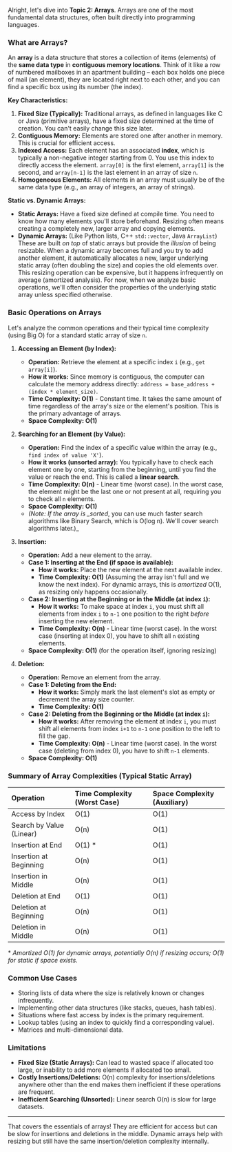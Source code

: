 Alright, let's dive into **Topic 2: Arrays**. Arrays are one of the most fundamental data structures, often built directly into programming languages.

### What are Arrays?

An **array** is a data structure that stores a collection of items (elements) of the **same data type** in **contiguous memory locations**. Think of it like a row of numbered mailboxes in an apartment building – each box holds one piece of mail (an element), they are located right next to each other, and you can find a specific box using its number (the index).

**Key Characteristics:**

1. **Fixed Size (Typically):** Traditional arrays, as defined in languages like C or Java (primitive arrays), have a fixed size determined at the time of creation. You can't easily change this size later.
2. **Contiguous Memory:** Elements are stored one after another in memory. This is crucial for efficient access.
3. **Indexed Access:** Each element has an associated **index**, which is typically a non-negative integer starting from 0. You use this index to directly access the element. `array[0]` is the first element, `array[1]` is the second, and `array[n-1]` is the last element in an array of size `n`.
4. **Homogeneous Elements:** All elements in an array must usually be of the same data type (e.g., an array of integers, an array of strings).

**Static vs. Dynamic Arrays:**

- **Static Arrays:** Have a fixed size defined at compile time. You need to know how many elements you'll store beforehand. Resizing often means creating a completely new, larger array and copying elements.
- **Dynamic Arrays:** (Like Python lists, C++ `std::vector`, Java `ArrayList`) These are built _on top_ of static arrays but provide the _illusion_ of being resizable. When a dynamic array becomes full and you try to add another element, it automatically allocates a new, larger underlying static array (often doubling the size) and copies the old elements over. This resizing operation can be expensive, but it happens infrequently on average (amortized analysis). For now, when we analyze basic operations, we'll often consider the properties of the underlying static array unless specified otherwise.

### Basic Operations on Arrays

Let's analyze the common operations and their typical time complexity (using Big O) for a standard static array of size `n`.

1. **Accessing an Element (by Index):**

   - **Operation:** Retrieve the element at a specific index `i` (e.g., `get array[i]`).
   - **How it works:** Since memory is contiguous, the computer can calculate the memory address directly: `address = base_address + (index * element_size)`.
   - **Time Complexity: O(1)** - Constant time. It takes the same amount of time regardless of the array's size or the element's position. This is the primary advantage of arrays.
   - **Space Complexity: O(1)**

2. **Searching for an Element (by Value):**

   - **Operation:** Find the index of a specific value within the array (e.g., `find index of value 'X'`).
   - **How it works (unsorted array):** You typically have to check each element one by one, starting from the beginning, until you find the value or reach the end. This is called a **linear search**.
   - **Time Complexity: O(n)** - Linear time (worst case). In the worst case, the element might be the last one or not present at all, requiring you to check all `n` elements.
   - **Space Complexity: O(1)**
   - _(Note: If the array is \_sorted_, you can use much faster search algorithms like Binary Search, which is O(log n). We'll cover search algorithms later.)\_

3. **Insertion:**

   - **Operation:** Add a new element to the array.
   - **Case 1: Inserting at the End (if space is available):**
     - **How it works:** Place the new element at the next available index.
     - **Time Complexity: O(1)** (Assuming the array isn't full and we know the next index). For dynamic arrays, this is _amortized_ O(1), as resizing only happens occasionally.
   - **Case 2: Inserting at the Beginning or in the Middle (at index `i`):**
     - **How it works:** To make space at index `i`, you must shift all elements from index `i` to `n-1` one position to the right _before_ inserting the new element.
     - **Time Complexity: O(n)** - Linear time (worst case). In the worst case (inserting at index 0), you have to shift all `n` existing elements.
   - **Space Complexity: O(1)** (for the operation itself, ignoring resizing)

4. **Deletion:**
   - **Operation:** Remove an element from the array.
   - **Case 1: Deleting from the End:**
     - **How it works:** Simply mark the last element's slot as empty or decrement the array size counter.
     - **Time Complexity: O(1)**
   - **Case 2: Deleting from the Beginning or the Middle (at index `i`):**
     - **How it works:** After removing the element at index `i`, you must shift all elements from index `i+1` to `n-1` one position to the left to fill the gap.
     - **Time Complexity: O(n)** - Linear time (worst case). In the worst case (deleting from index 0), you have to shift `n-1` elements.
   - **Space Complexity: O(1)**

### Summary of Array Complexities (Typical Static Array)

| Operation                | Time Complexity (Worst Case) | Space Complexity (Auxiliary) |
| :----------------------- | :--------------------------- | :--------------------------- |
| Access by Index          | O(1)                         | O(1)                         |
| Search by Value (Linear) | O(n)                         | O(1)                         |
| Insertion at End         | O(1) \*                      | O(1)                         |
| Insertion at Beginning   | O(n)                         | O(1)                         |
| Insertion in Middle      | O(n)                         | O(1)                         |
| Deletion at End          | O(1)                         | O(1)                         |
| Deletion at Beginning    | O(n)                         | O(1)                         |
| Deletion in Middle       | O(n)                         | O(1)                         |

\* _Amortized O(1) for dynamic arrays, potentially O(n) if resizing occurs; O(1) for static if space exists._

### Common Use Cases

- Storing lists of data where the size is relatively known or changes infrequently.
- Implementing other data structures (like stacks, queues, hash tables).
- Situations where fast access by index is the primary requirement.
- Lookup tables (using an index to quickly find a corresponding value).
- Matrices and multi-dimensional data.

### Limitations

- **Fixed Size (Static Arrays):** Can lead to wasted space if allocated too large, or inability to add more elements if allocated too small.
- **Costly Insertions/Deletions:** O(n) complexity for insertions/deletions anywhere other than the end makes them inefficient if these operations are frequent.
- **Inefficient Searching (Unsorted):** Linear search O(n) is slow for large datasets.

---

That covers the essentials of arrays! They are efficient for access but can be slow for insertions and deletions in the middle. Dynamic arrays help with resizing but still have the same insertion/deletion complexity internally.
